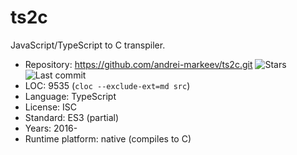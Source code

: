 # ts2c

JavaScript/TypeScript to C transpiler.

* Repository:       https://github.com/andrei-markeev/ts2c.git <span class="shields"><img src="https://img.shields.io/github/stars/andrei-markeev/ts2c?label=&style=flat-square" alt="Stars" title="Stars"><img src="https://img.shields.io/github/last-commit/andrei-markeev/ts2c?label=&style=flat-square" alt="Last commit" title="Last commit"></span>
* LOC:              9535 (`cloc --exclude-ext=md src`)
* Language:         TypeScript
* License:          ISC
* Standard:         ES3 (partial)
* Years:            2016-
* Runtime platform: native (compiles to C)
